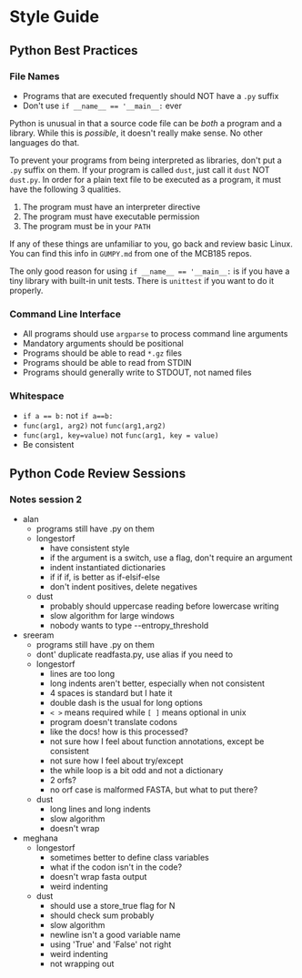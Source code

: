 Style Guide
===========


Python Best Practices
---------------------

### File Names

+ Programs that are executed frequently should NOT have a `.py` suffix
+ Don't use `if __name__ == '__main__:` ever

Python is unusual in that a source code file can be _both_ a program and a
library. While this is _possible_, it doesn't really make sense. No other
languages do that.

To prevent your programs from being interpreted as libraries, don't put a `.py`
suffix on them. If your program is called `dust`, just call it `dust` NOT
`dust.py`. In order for a plain text file to be executed as a program, it must
have the following 3 qualities.

1. The program must have an interpreter directive
2. The program must have executable permission
3. The program must be in your `PATH`

If any of these things are unfamiliar to you, go back and review basic Linux.
You can find this info in `GUMPY.md` from one of the MCB185 repos.

The only good reason for using  `if __name__ == '__main__:` is if you have a
tiny library with built-in unit tests. There is `unittest` if you want to do it
properly.

### Command Line Interface

+ All programs should use `argparse` to process command line arguments
+ Mandatory arguments should be positional
+ Programs should be able to read `*.gz` files
+ Programs should be able to read from STDIN
+ Programs should generally write to STDOUT, not named files

### Whitespace

+ `if a == b:` not `if a==b:`
+ `func(arg1, arg2)` not `func(arg1,arg2)`
+ `func(arg1, key=value)` not `func(arg1, key = value)`
+ Be consistent

Python Code Review Sessions
---------------------------

### Notes session 2

+ alan
	+ programs still have .py on them
	+ longestorf
		+ have consistent style
		+ if the argument is a switch, use a flag, don't require an argument
		+ indent instantiated dictionaries
		+ if if if, is better as if-elsif-else
		+ don't indent positives, delete negatives
	+ dust
		+ probably should uppercase reading before lowercase writing
		+ slow algorithm for large windows
		+ nobody wants to type --entropy_threshold
+ sreeram
	+ programs still have .py on them
	+ dont' duplicate readfasta.py, use alias if you need to
	+ longestorf
		+ lines are too long
		+ long indents aren't better, especially when not consistent
		+ 4 spaces is standard but I hate it
		+ double dash is the usual for long options
		+ `< >` means required while `[ ]` means optional in unix
		+ program doesn't translate codons
		+ like the docs! how is this processed?
		+ not sure how I feel about function annotations, except be consistent
		+ not sure how I feel about try/except
		+ the while loop is a bit odd and not a dictionary
		+ 2 orfs?
		+ no orf case is malformed FASTA, but what to put there?
	+ dust
		+ long lines and long indents
		+ slow algorithm
		+ doesn't wrap
+ meghana
	+ longestorf
		+ sometimes better to define class variables
		+ what if the codon isn't in the code?
		+ doesn't wrap fasta output
		+ weird indenting
	+ dust
		+ should use a store_true flag for N
		+ should check sum probably
		+ slow algorithm
		+ newline isn't a good variable name
		+ using 'True' and 'False' not right
		+ weird indenting
		+ not wrapping out





